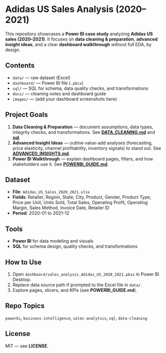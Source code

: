 # Adidas US Sales Analysis (2020–2021)

This repository showcases a **Power BI case study** analyzing **Adidas US sales (2020–2021)**. It focuses on **data cleaning & preparation**, **advanced insight ideas**, and a clear **dashboard walkthrough** without full EDA, by design.

## Contents
- `data/` — raw dataset (Excel)
- `dashboard/` — Power BI file (`.pbix`)
- `sql/` — SQL for schema, data quality checks, and transformations
- `docs/` — cleaning notes and dashboard guide
- `images/` — (add your dashboard screenshots here)

## Project Goals
1) **Data Cleaning & Preparation** — document assumptions, data types, integrity checks, and transformations. See **[DATA_CLEANING.md](DATA_CLEANING.md)** and **[sql](03_transformations.sql)**.
2) **Advanced Insight Ideas** — outline value-add analyses (forecasting, price elasticity, channel profitability, inventory signals) to stand out. See **[ADVANCED_INSIGHTS.md](ADVANCED_INSIGHTS.md)**.
3) **Power BI Walkthrough** — explain dashboard pages, filters, and how stakeholders use it. See **[POWERBI_GUIDE.md](POWERBI_GUIDE.md)**.

## Dataset
- **File**: `Adidas_US_Sales_2020_2021.xlsx`
- **Fields**: Retailer, Region, State, City, Product, Gender, Product Type, Price per Unit, Units Sold, Total Sales, Operating Profit, Operating Margin, Sales Method, Invoice Date, Retailer ID
- **Period**: 2020-01 to 2021-12

## Tools
- **Power BI** for data modeling and visuals
- **SQL** for schema design, quality checks, and transformations

## How to Use
1. Open `dashboard/sales_analysis_Adidas_US_2020_2021.pbix` in Power BI Desktop.
2. Replace data source path if prompted to the Excel file in `data/`.
3. Explore pages, slicers, and KPIs (see **POWERBI_GUIDE.md**).

## Repo Topics
`powerbi`, `business-intelligence`, `sales-analytics`, `sql`, `data-cleaning`

## License
MIT — see **LICENSE**.
